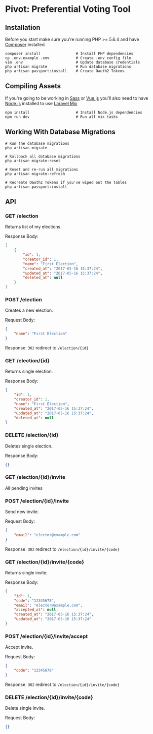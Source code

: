 # Pivot: Preferential Voting Tool

## Installation

Before you start make sure you're running PHP >= 5.6.4 and have
[Composer](https://getcomposer.org/download/) installed.

```shell
composer install                # Install PHP dependencies
cp .env.example .env            # Create .env config file
vim .env                        # Update database credentials
php artisan migrate             # Run database migrations
php artisan passport:install    # Create Oauth2 Tokens
```

## Compiling Assets

If you're going to be working in [Sass](http://sass-lang.com/) or
[Vue.js](https://vuejs.org/) you'll also need to have
[Node.js](https://nodejs.org/en/) installed to use
[Laravel Mix](https://laravel.com/docs/5.4/mix)

```shell
npm install                     # Install Node.js dependencies
npm run dev                     # Run all mix tasks
```

## Working With Database Migrations

```shell
# Run the database migrations
php artisan migrate

# Rollback all database migrations
php artisan migrate:reset

# Reset and re-run all migrations
php artisan migrate:refresh

# Recreate Oauth2 Tokens if you've wiped out the tables
php artisan passport:install
```

## API

### GET /election

Returns list of my elections.

Response Body:

```json
[
    {
        "id": 1,
        "creator_id": 1,
        "name": "First Election",
        "created_at": "2017-05-16 15:37:24",
        "updated_at": "2017-05-16 15:37:24",
        "deleted_at": null
    }
]
```

### POST /election

Creates a new election.

Request Body:

```json
{
    "name": "First Election"
}
```

Response: `302` redirect to `/election/{id}`

### GET /election/{id}

Returns single election.

Response Body:

```json
{
    "id": 1,
    "creator_id": 1,
    "name": "First Election",
    "created_at": "2017-05-16 15:37:24",
    "updated_at": "2017-05-16 15:37:24",
    "deleted_at": null
}
```

### DELETE /election/{id}

Deletes single election.

Response Body:

```json
{}
```

### GET /election/{id}/invite

All pending invites

### POST /election/{id}/invite

Send new invite.

Request Body:

```json
{
    "email": "elector@example.com"
}
```

Response: `302` redirect to `/election/{id}/invite/{code}`

### GET /election/{id}/invite/{code}

Returns single invite.

Response Body:

```json
{
    "id": 1,
    "code": "12345678",
    "email": "elector@example.com",
    "accepted_at": null,
    "created_at": "2017-05-16 15:37:24",
    "updated_at": "2017-05-16 15:37:24"
}
```

### POST /election/{id}/invite/accept

Accept invite.

Request Body:

```json
{
    "code": "12345678"
}
```

Response: `302` redirect to `/election/{id}/invite/{code}`

### DELETE /election/{id}/invite/{code}

Delete single invite.

Request Body:

```json
{}
```
